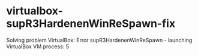 # virtualbox-supR3HardenenWinReSpawn-fix
Solving problem VirtualBox: Error supR3HardenenWinReSpawn - launching VirtualBox VM process: 5
